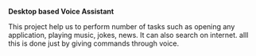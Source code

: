 **Desktop based Voice Assistant**

This project help us to perform number of tasks such as opening any application, playing music, jokes, news. It can also search on internet. alll this is done just by giving commands through voice.
